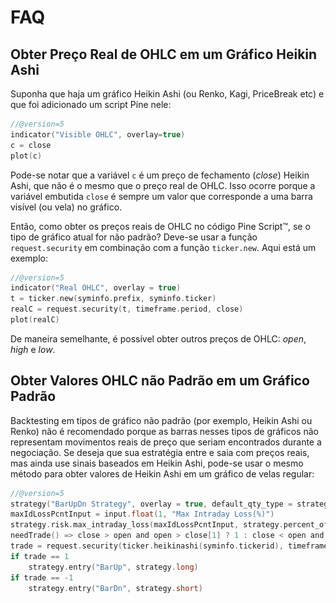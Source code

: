 
# FAQ

## Obter Preço Real de OHLC em um Gráfico Heikin Ashi

Suponha que haja um gráfico Heikin Ashi (ou Renko, Kagi, PriceBreak etc) e que foi adicionado um script Pine nele:

```c
//@version=5
indicator("Visible OHLC", overlay=true)
c = close
plot(c)
```

Pode-se notar que a variável `c` é um preço de fechamento (_close_) Heikin Ashi, que não é o mesmo que o preço real de OHLC. Isso ocorre porque a variável embutida `close` é sempre um valor que corresponde a uma barra visível (ou vela) no gráfico.

Então, como obter os preços reais de OHLC no código Pine Script™, se o tipo de gráfico atual for não padrão? Deve-se usar a função `request.security` em combinação com a função `ticker.new`. Aqui está um exemplo:

```c
//@version=5
indicator("Real OHLC", overlay = true)
t = ticker.new(syminfo.prefix, syminfo.ticker)
realC = request.security(t, timeframe.period, close)
plot(realC)
```

De maneira semelhante, é possível obter outros preços de OHLC: _open_, _high_ e _low_.

## Obter Valores OHLC não Padrão em um Gráfico Padrão

Backtesting em tipos de gráfico não padrão (por exemplo, Heikin Ashi ou Renko) não é recomendado porque as barras nesses tipos de gráficos não representam movimentos reais de preço que seriam encontrados durante a negociação. Se deseja que sua estratégia entre e saia com preços reais, mas ainda use sinais baseados em Heikin Ashi, pode-se usar o mesmo método para obter valores de Heikin Ashi em um gráfico de velas regular:

```c
//@version=5
strategy("BarUpDn Strategy", overlay = true, default_qty_type = strategy.percent_of_equity, default_qty_value = 10)
maxIdLossPcntInput = input.float(1, "Max Intraday Loss(%)")
strategy.risk.max_intraday_loss(maxIdLossPcntInput, strategy.percent_of_equity)
needTrade() => close > open and open > close[1] ? 1 : close < open and open < close[1] ? -1 : 0
trade = request.security(ticker.heikinashi(syminfo.tickerid), timeframe.period, needTrade())
if trade == 1
    strategy.entry("BarUp", strategy.long)
if trade == -1
    strategy.entry("BarDn", strategy.short)
```

<!-- ## Plotar Setas no Gráfico

Pode-se usar `plotshape` com os estilos `shape.arrowup` e `shape.arrowdown`:

```c
//@version=5
indicator('Ex 1', overlay = true)
condition = close >= open
plotshape(condition, color = color.lime, style = shape.arrowup, text = "Buy")
plotshape(not condition, color = color.red, style = shape.arrowdown, text = "Sell")
```

![Plotar setas no gráfico 01](./imgs/Buy_sell_chart1.CyNH3Z6U_2g4dui.webp)

Pode-se usar a função `plotchar` com qualquer caractere unicode:

```c
//@version=5
indicator('buy/sell arrows', overlay = true)
condition = close >= open
plotchar(not condition, char='↓', color = color.lime, text = "Buy")
plotchar(condition, char='↑', location = location.belowbar, color = color.red, text = "Sell")
```

![Plotar setas no gráfico 02](./imgs/Buy_sell_chart2.bwHf9rIu_dfdYz.webp)

## Plotar uma Linha Horizontal Dinâmica

Existe a função `hline` no Pine Script™, mas ela é limitada a plotar apenas um valor constante. Aqui está um script simples com uma solução alternativa para plotar uma `hline` variável:

```c
//@version=5
indicator("Horizontal line", overlay = true)
plot(close[10], trackprice = true, offset = -9999)
// `trackprice = true` plots horizontal line on close[10]
// `offset = -9999` hides the plot
plot(close, color = #FFFFFFFF)  // forces display
```

## Plotar uma Linha Vertical sob Condição

```c
//@version=5
indicator("Vertical line", overlay = true, scale = scale.none)
// scale.none means do not resize the chart to fit this plot
// if the bar being evaluated is the last baron the chart (the most recent bar), then cond is true
cond = barstate.islast
// when cond is true, plot a histogram with a line with height value of 100,000,000,000,000,000,000.00
// (10 to the power of 20)
// when cond is false, plot no numeric value (nothing is plotted)
// use the style of histogram, a vertical bar
plot(cond ? 10e20 : na, style = plot.style_histogram)
```

## Acessar o Valor Anterior

```c
//@version=5
//...
s = 0.0
s := nz(s[1]) // Accessing previous values
if (condition)
    s := s + 1
```

## Obter a Máxima de 5 Dias

Olha para trás 5 dias a partir da barra atual, encontra a barra mais alta, plota um caractere estrela nesse nível de preço acima da barra atual

![Obter a máxima de 5 dias](./imgs/Wiki_howto_range_analysis.BO6M_QVQ_ZvUgTy.webp)

```c
//@version=5
indicator("High of last 5 days", overlay = true)

// Milliseconds in 5 days: millisecs * secs * mins * hours * days
MS_IN_5DAYS = 1000 * 60 * 60 * 24 * 5

// The range check begins 5 days from the current time.
leftBorder = timenow - time < MS_IN_5DAYS
// The range ends on the last bar of the chart.
rightBorder = barstate.islast

// ————— Keep track of highest `high` during the range.
// Intialize `maxHi` with `var` on bar zero only.
// This way, its value is preserved, bar to bar.
var float maxHi = na
if leftBorder
    if not leftBorder[1]
        // Range's first bar.
        maxHi := high
    else if not rightBorder
        // On other bars in the range, track highest `high`.
        maxHi := math.max(maxHi, high)

// Plot level of the highest `high` on the last bar.
plotchar(rightBorder ? maxHi : na, "Level", "—", location.absolute, size = size.normal)
// When in range, color the background.
bgcolor(leftBorder and not rightBorder ? color.new(color.aqua, 70) : na)
```

## Contar Barras em um Conjunto de Dados

Obter uma contagem de todas as barras no conjunto de dados carregado. Pode ser útil para calcular períodos de retrocesso flexíveis com base no número de barras.

```c
//@version=5
indicator("Bar Count", overlay = true, scale = scale.none)
plot(bar_index + 1, style = plot.style_histogram)
```

## Enumerar Barras em um Dia

```c
//@version=5
indicator("My Script", overlay = true, scale = scale.none)

isNewDay() =>
    d = dayofweek
    na(d[1]) or d != d[1]

plot(ta.barssince(isNewDay()), style = plot.style_cross)
```

## Encontrar os Valores Mais Altos e Mais Baixos para todo o Conjunto de Dados

```c
//@version=5
indicator("", "", true)

allTimetHi(source) =>
    var atHi = source
    atHi := math.max(atHi, source)

allTimetLo(source) =>
    var atLo = source
    atLo := math.min(atLo, source)

plot(allTimetHi(close), "ATH", color.green)
plot(allTimetLo(close), "ATL", color.red)
```

## Consultar o último valor não-_na_

Use o script abaixo para evitar lacunas em uma série:

```c
//@version=5
indicator("")
series = close >= open ? close : na
vw = fixnan(series)
plot(series, style = plot.style_linebr, color = color.red)  // series has na values
plot(vw)  // all na values are replaced with the last non-empty value
``` -->
